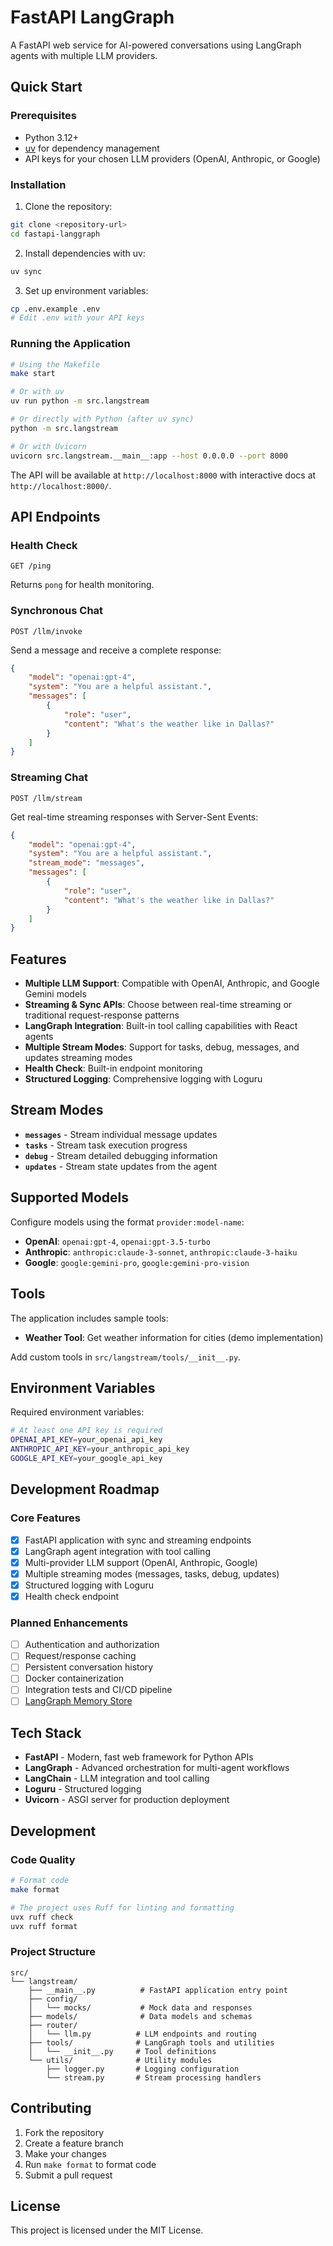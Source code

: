 # FastAPI LangGraph

A FastAPI web service for AI-powered conversations using LangGraph agents with multiple LLM providers.

## Quick Start

### Prerequisites

- Python 3.12+
- [uv](https://docs.astral.sh/uv/) for dependency management
- API keys for your chosen LLM providers (OpenAI, Anthropic, or Google)

### Installation

1. Clone the repository:

```bash
git clone <repository-url>
cd fastapi-langgraph
```

2. Install dependencies with uv:

```bash
uv sync
```

3. Set up environment variables:

```bash
cp .env.example .env
# Edit .env with your API keys
```

### Running the Application

```bash
# Using the Makefile
make start

# Or with uv
uv run python -m src.langstream

# Or directly with Python (after uv sync)
python -m src.langstream

# Or with Uvicorn
uvicorn src.langstream.__main__:app --host 0.0.0.0 --port 8000
```

The API will be available at `http://localhost:8000` with interactive docs at `http://localhost:8000/`.

## API Endpoints

### Health Check

```http
GET /ping
```

Returns `pong` for health monitoring.

### Synchronous Chat

```http
POST /llm/invoke
```

Send a message and receive a complete response:

```json
{
    "model": "openai:gpt-4",
    "system": "You are a helpful assistant.",
    "messages": [
        {
            "role": "user",
            "content": "What's the weather like in Dallas?"
        }
    ]
}
```

### Streaming Chat

```http
POST /llm/stream
```

Get real-time streaming responses with Server-Sent Events:

```json
{
    "model": "openai:gpt-4",
    "system": "You are a helpful assistant.",
    "stream_mode": "messages",
    "messages": [
        {
            "role": "user",
            "content": "What's the weather like in Dallas?"
        }
    ]
}
```

## Features

- **Multiple LLM Support**: Compatible with OpenAI, Anthropic, and Google Gemini models
- **Streaming & Sync APIs**: Choose between real-time streaming or traditional request-response patterns
- **LangGraph Integration**: Built-in tool calling capabilities with React agents
- **Multiple Stream Modes**: Support for tasks, debug, messages, and updates streaming modes
- **Health Check**: Built-in endpoint monitoring
- **Structured Logging**: Comprehensive logging with Loguru

## Stream Modes

- **`messages`** - Stream individual message updates
- **`tasks`** - Stream task execution progress
- **`debug`** - Stream detailed debugging information
- **`updates`** - Stream state updates from the agent

## Supported Models

Configure models using the format `provider:model-name`:

- **OpenAI**: `openai:gpt-4`, `openai:gpt-3.5-turbo`
- **Anthropic**: `anthropic:claude-3-sonnet`, `anthropic:claude-3-haiku`
- **Google**: `google:gemini-pro`, `google:gemini-pro-vision`

## Tools

The application includes sample tools:

- **Weather Tool**: Get weather information for cities (demo implementation)

Add custom tools in `src/langstream/tools/__init__.py`.

## Environment Variables

Required environment variables:

```bash
# At least one API key is required
OPENAI_API_KEY=your_openai_api_key
ANTHROPIC_API_KEY=your_anthropic_api_key
GOOGLE_API_KEY=your_google_api_key
```

## Development Roadmap

### Core Features
- [x] FastAPI application with sync and streaming endpoints
- [x] LangGraph agent integration with tool calling
- [x] Multi-provider LLM support (OpenAI, Anthropic, Google)
- [x] Multiple streaming modes (messages, tasks, debug, updates)
- [x] Structured logging with Loguru
- [x] Health check endpoint

### Planned Enhancements
- [ ] Authentication and authorization
- [ ] Request/response caching
- [ ] Persistent conversation history
- [ ] Docker containerization
- [ ] Integration tests and CI/CD pipeline
- [ ] [LangGraph Memory Store](https://langchain-ai.github.io/langgraph/concepts/memory/#memory-storage)

## Tech Stack

- **FastAPI** - Modern, fast web framework for Python APIs
- **LangGraph** - Advanced orchestration for multi-agent workflows
- **LangChain** - LLM integration and tool calling
- **Loguru** - Structured logging
- **Uvicorn** - ASGI server for production deployment

## Development

### Code Quality

```bash
# Format code
make format

# The project uses Ruff for linting and formatting
uvx ruff check
uvx ruff format
```

### Project Structure

```
src/
└── langstream/
    ├── __main__.py          # FastAPI application entry point
    ├── config/
    │   └── mocks/           # Mock data and responses
    ├── models/              # Data models and schemas
    ├── router/
    │   └── llm.py          # LLM endpoints and routing
    ├── tools/              # LangGraph tools and utilities
    │   └── __init__.py     # Tool definitions
    └── utils/              # Utility modules
        ├── logger.py       # Logging configuration
        └── stream.py       # Stream processing handlers
```

## Contributing

1. Fork the repository
2. Create a feature branch
3. Make your changes
4. Run `make format` to format code
5. Submit a pull request

## License

This project is licensed under the MIT License.